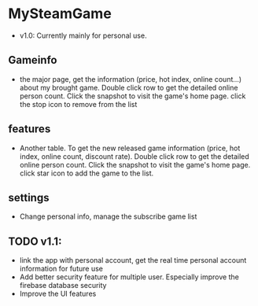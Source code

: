 # MySteamGame
- v1.0:
  Currently mainly for personal use.
## Gameinfo
- the major page, get the information (price, hot index, online count...) about my brought game. Double click row to get the detailed online person count. Click the snapshot to visit the game's home page. click the stop icon to remove from the list
## features
- Another table. To get the new released game information (price, hot index, online count, discount rate). Double click row to get the detailed online person count. Click the snapshot to visit the game's home page. click star icon to add the game to the list.
## settings
- Change personal info, manage the subscribe game list

## TODO v1.1:
- link the app with personal account, get the real time personal account information for future use
- Add better security feature for multiple user. Especially improve the firebase database security
- Improve the UI features
  
